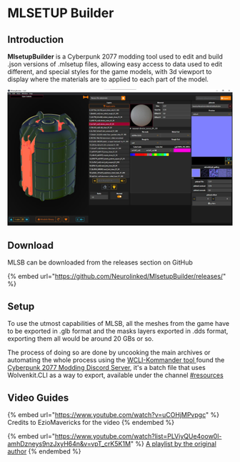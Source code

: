 # MLSETUP Builder

## Introduction

**MlsetupBuilder** is a Cyberpunk 2077 modding tool used to edit and build .json versions of .mlsetup files, allowing easy access to data used to edit different, and special styles for the game models, with 3d viewport to display where the materials are to applied to each part of the model.

![](<../../.gitbook/assets/MLSB UI.jpg>)

## Download

MLSB can be downloaded from the releases section on GitHub

{% embed url="https://github.com/Neurolinked/MlsetupBuilder/releases/" %}

## Setup

To use the utmost capabilities of MLSB, all the meshes from the game have to be exported in .glb format and the masks layers exported in .dds format, exporting them all would be around 20 GBs or so.

The process of doing so are done by uncooking the main archives or automating the whole process using the [WCLI-Kommander tool ](https://cdn.discordapp.com/attachments/786000889298288690/945423019935932526/WCLI-Kommander.7z)found the [Cyberpunk 2077 Modding Discord Server](https://discord.gg/EgGjBr2Kfj), it's a batch file that uses Wolvenkit.CLI as a way to export, available under the channel [#resources](https://discord.com/channels/705931815109656596/786000889298288690/945423020107902986)

## Video Guides

{% embed url="https://www.youtube.com/watch?v=uCOHjMPvpgc" %}
Credits to EzioMavericks for the video
{% endembed %}

{% embed url="https://www.youtube.com/watch?list=PLViyQUe4oow0l-amhDzneys9nzJxyH64n&v=vpT_crK5K1M" %}
[A playlist by the original author](https://www.youtube.com/playlist?list=PLViyQUe4oow0l-amhDzneys9nzJxyH64n)
{% endembed %}
